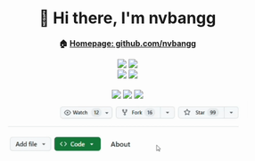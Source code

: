 <div align="center"> 
    
# 👋 Hi there, I'm nvbangg

**🏠 [Homepage: github.com/nvbangg](https://github.com/nvbangg)**
<br>

<img src="https://awesome-github-stats.azurewebsites.net/user-stats/nvbangg?cardType=level&theme=dracula&preferLogin=true&Border=transparent" height="170"> 
<img src="https://github-readme-stats.vercel.app/api/top-langs/?username=nvbangg&count_private=true&layout=compact&theme=dracula&hide_border=true&langs_count=10&border_radius=20" height="170">
<br>
<img src="https://github-readme-streak-stats.herokuapp.com/?user=nvbangg&theme=dracula&hide_border=true&border_radius=20&card_width=380" height="150">
<img src="https://github-profile-trophy.vercel.app/?username=nvbangg&theme=dracula&no-frame=true&column=3&row=2" height="150">

</div>
<br>
<div align="center">
    <a href="https://github.com/nvbangg"><img src="https://img.shields.io/github/followers/nvbangg?label=Follow%20my%20GitHub&logo=github"></a>
    <a href="https://github.com/nvbangg"><img src="https://img.shields.io/github/stars/nvbangg?label=Stars&logo=github"></a>
    <img src="https://api.visitorbadge.io/api/visitors?path=https%3A%2F%2Fgithub.com%2Fnvbangg&countColor=blue&textColor=000000" height="20">
    <br>
    <img src="https://raw.githubusercontent.com/nvbangg/nvbangg/main/data/star_follow.gif" height="100">
</div>

